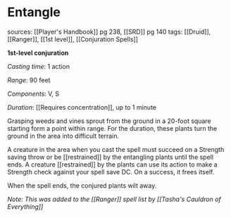 # Entangle
sources: [[Player's Handbook]] pg 238, [[SRD]] pg 140
tags: [[Druid]], [[Ranger]], [[1st level]], [[Conjuration Spells]]

**1st-level conjuration**

*Casting time*: 1 action

*Range*: 90 feet

*Components*: V, S

*Duration*: [[Requires concentration]], up to 1 minute

Grasping weeds and vines sprout from the ground in a 20-foot square starting form a point within range. For the duration, these plants turn the ground in the area into difficult terrain.

A creature in the area when you cast the spell must succeed on a Strength saving throw or be [[restrained]] by the entangling plants until the spell ends. A creature [[restrained]] by the plants can use its action to make a Strength check against your spell save DC. On a success, it frees itself.

When the spell ends, the conjured plants wilt away.

*Note: This was added to the [[Ranger]] spell list by [[Tasha's Cauldron of Everything]]*